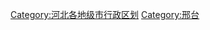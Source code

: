 




















[Category:河北各地级市行政区划](https://zh.wikipedia.org/wiki/Category:河北各地级市行政区划 "wikilink") [Category:邢台](https://zh.wikipedia.org/wiki/Category:邢台 "wikilink")